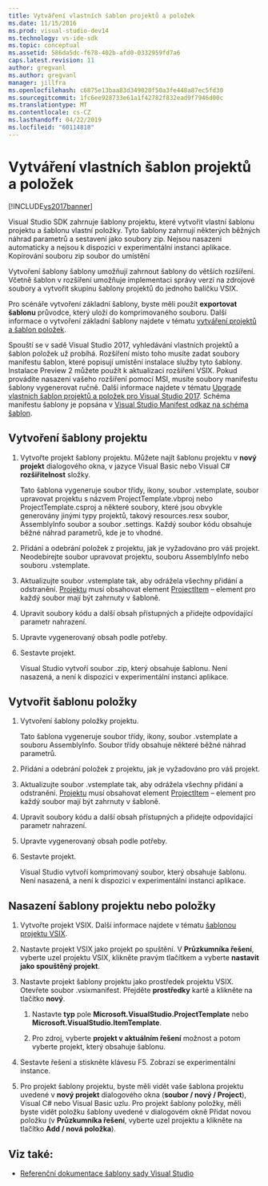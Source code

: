 ```yaml
---
title: Vytváření vlastních šablon projektů a položek
ms.date: 11/15/2016
ms.prod: visual-studio-dev14
ms.technology: vs-ide-sdk
ms.topic: conceptual
ms.assetid: 586da5dc-f678-402b-afd0-0332959fd7a6
caps.latest.revision: 11
author: gregvanl
ms.author: gregvanl
manager: jillfra
ms.openlocfilehash: c6875e13baa83d349020f50a3fe448a87ec5fd30
ms.sourcegitcommit: 1fc6ee928733e61a1f42782f832ead9f7946d00c
ms.translationtype: MT
ms.contentlocale: cs-CZ
ms.lasthandoff: 04/22/2019
ms.locfileid: "60114818"
---
```

# <a name="creating-custom-project-and-item-templates"></a>Vytváření vlastních šablon projektů a položek
[!INCLUDE[vs2017banner](../includes/vs2017banner.md)]

Visual Studio SDK zahrnuje šablony projektu, které vytvořit vlastní šablonu projektu a šablonu vlastní položky. Tyto šablony zahrnují některých běžných náhrad parametrů a sestavení jako soubory zip. Nejsou nasazeni automaticky a nejsou k dispozici v experimentální instanci aplikace. Kopírování souboru zip soubor do umístění

Vytvoření šablony šablony umožňují zahrnout šablony do větších rozšíření. Včetně šablon v rozšíření umožňuje implementaci správy verzí na zdrojové soubory a vytvořit skupinu šablony projektů do jednoho balíčku VSIX.

Pro scénáře vytvoření základní šablony, byste měli použít **exportovat šablonu** průvodce, který uloží do komprimovaného souboru. Další informace o vytvoření základní šablony najdete v tématu [vytváření projektů a šablon položek](../ide/creating-project-and-item-templates.md).

Spouští se v sadě Visual Studio 2017, vyhledávání vlastních projektů a šablon položek už probíhá. Rozšíření místo toho musíte zadat soubory manifestu šablon, které popisují umístění instalace služby tyto šablony. Instalace Preview 2 můžete použít k aktualizaci rozšíření VSIX. Pokud provádíte nasazení vašeho rozšíření pomocí MSI, musíte soubory manifestu šablony vygenerovat ručně. Další informace najdete v tématu [Upgrade vlastních šablon projektů a položek pro Visual Studio 2017](/visualstudio/extensibility/upgrading-custom-project-and-item-templates-for-visual-studio-2017?view=vs-2015). Schéma manifestu šablony je popsána v [Visual Studio Manifest odkaz na schéma šablon](/visualstudio/extensibility/visual-studio-template-manifest-schema-reference).

## <a name="create-a-project-template"></a>Vytvoření šablony projektu

1. Vytvořte projekt šablony projektu. Můžete najít šablonu projektu v **nový projekt** dialogového okna, v jazyce Visual Basic nebo Visual C# **rozšiřitelnost** složky.

     Tato šablona vygeneruje soubor třídy, ikony, soubor .vstemplate, soubor upravovat projektu s názvem ProjectTemplate.vbproj nebo ProjectTemplate.csproj a některé soubory, které jsou obvykle generovány jinými typy projektů, takový resources.resx soubor, AssemblyInfo soubor a soubor .settings. Každý soubor kódu obsahuje běžné náhrad parametrů, kde je to vhodné.

2. Přidání a odebrání položek z projektu, jak je vyžadováno pro váš projekt. Neodebírejte soubor upravovat projektu, souboru AssemblyInfo nebo souboru .vstemplate.

3. Aktualizujte soubor .vstemplate tak, aby odrážela všechny přidání a odstranění. [Projektu](../extensibility/project-element-visual-studio-templates.md) musí obsahovat element [ProjectItem](../extensibility/projectitem-element-visual-studio-item-templates.md) – element pro každý soubor mají být zahrnuty v šabloně.

4. Upravit soubory kódu a další obsah přístupných a přidejte odpovídající parametr nahrazení.

5. Upravte vygenerovaný obsah podle potřeby.

6. Sestavte projekt.

     Visual Studio vytvoří soubor .zip, který obsahuje šablonu. Není nasazená, a není k dispozici v experimentální instanci aplikace.

## <a name="create-an-item-template"></a>Vytvořit šablonu položky

1. Vytvoření šablony položky projektu.

     Tato šablona vygeneruje soubor třídy, ikony, soubor .vstemplate a souboru AssemblyInfo. Soubor třídy obsahuje některé běžné náhrad parametrů.

2. Přidání a odebrání položek z projektu, jak je vyžadováno pro váš projekt.

3. Aktualizujte soubor .vstemplate tak, aby odrážela všechny přidání a odstranění. [Projektu](../extensibility/project-element-visual-studio-templates.md) musí obsahovat element [ProjectItem](../extensibility/projectitem-element-visual-studio-item-templates.md) – element pro každý soubor mají být zahrnuty v šabloně.

4. Upravit soubory kódu a další obsah přístupných a přidejte odpovídající parametr nahrazení.

5. Upravte vygenerovaný obsah podle potřeby.

6. Sestavte projekt.

     Visual Studio vytvoří komprimovaný soubor, který obsahuje šablonu. Není nasazená, a není k dispozici v experimentální instanci aplikace.

## <a name="deploy-the-project-or-item-template"></a>Nasazení šablony projektu nebo položky

1. Vytvořte projekt VSIX. Další informace najdete v tématu [šablonou projektu VSIX](../extensibility/vsix-project-template.md).

2. Nastavte projekt VSIX jako projekt po spuštění. V **Průzkumníka řešení**, vyberte uzel projektu VSIX, klikněte pravým tlačítkem a vyberte **nastavit jako spouštěný projekt**.

3. Nastavte projekt šablony projektu jako prostředek projektu VSIX. Otevřete soubor .vsixmanifest. Přejděte **prostředky** kartě a klikněte na tlačítko **nový**.

    1. Nastavte **typ** pole **Microsoft.VisualStudio.ProjectTemplate** nebo **Microsoft.VisualStudio.ItemTemplate**.

    2. Pro zdroj, vyberte **projekt v aktuálním řešení** možnost a potom vyberte projekt, který obsahuje šablonu.

4. Sestavte řešení a stiskněte klávesu F5. Zobrazí se experimentální instance.

5. Pro projekt šablony projektu, byste měli vidět vaše šablona projektu uvedené v **nový projekt** dialogového okna (**soubor / nový / Project**), Visual C# nebo Visual Basic uzlu. Pro projekt šablony položky, měli byste vidět položku šablony uvedené v dialogovém okně Přidat novou položku (v **Průzkumníka řešení**, vyberte uzel projektu a klikněte na tlačítko **Add / nová položka**).

## <a name="see-also"></a>Viz také:

- [Referenční dokumentace šablony sady Visual Studio](../ide/visual-studio-template-reference.md)